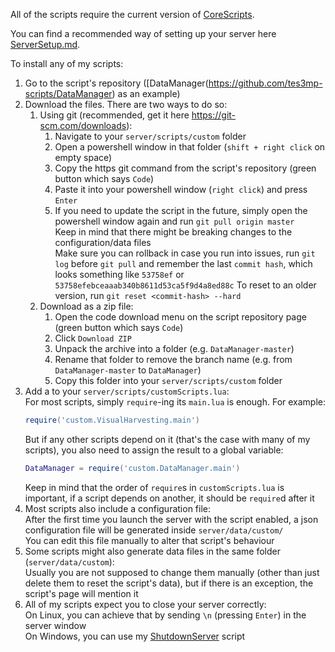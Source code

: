 All of the scripts require the current version of [CoreScripts](https://github.com/TES3MP/CoreScripts).

You can find a recommended way of setting up your server here [ServerSetup.md](ServerSetup.md).

To install any of my scripts:
1. Go to the script's repository ([DataManager(https://github.com/tes3mp-scripts/DataManager) as an example)
2. Download the files. There are two ways to do so:
    1. Using git (recommended, get it here https://git-scm.com/downloads):
        1. Navigate to your `server/scripts/custom` folder
        2. Open a powershell window in that folder (`shift + right click` on empty space)
        3. Copy the https git command from the script's repository (green button which says `Code`)
        4. Paste it into your powershell window (`right click`) and press `Enter`
        5. If you need to update the script in the future, simply open the powershell window again and run `git pull origin master`  
            Keep in mind that there might be breaking changes to the configuration/data files  
            Make sure you can rollback in case you run into issues, run `git log` before `git pull` and remember the last `commit hash`, which looks something like `53758ef` or `53758efebceaaab340b8611d53ca5f9d4a8ed88c`
            To reset to an older version, run `git reset <commit-hash> --hard`
    2. Download as a zip file:
        1. Open the code download menu on the script repository page (green button which says `Code`)
        2. Click `Download ZIP`
        3. Unpack the archive into a folder (e.g. `DataManager-master`)
        4. Rename that folder to remove the branch name (e.g. from `DataManager-master` to `DataManager`)
        5. Copy this folder into your `server/scripts/custom` folder
3. Add a to your `server/scripts/customScripts.lua`:  
    For most scripts, simply `require`-ing its `main.lua` is enough. For example:
    ```Lua
    require('custom.VisualHarvesting.main')
    ```
    But if any other scripts depend on it (that's the case with many of my scripts), you also need to assign the result to a global variable:
    ```Lua
    DataManager = require('custom.DataManager.main')
    ```
    Keep in mind that the order of `require`s in `customScripts.lua` is important, if a script depends on another, it should be `require`d after it
4. Most scripts also include a configuration file:  
    After the first time you launch the server with the script enabled, a json configuration file will be generated inside `server/data/custom/`  
    You can edit this file manually to alter that script's behaviour
5. Some scripts might also generate data files in the same folder (`server/data/custom`):  
    Usually you are not supposed to change them manually (other than just delete them to reset the script's data), but if there is an exception, the script's page will mention it
6. All of my scripts expect you to close your server correctly:  
    On Linux, you can achieve that by sending `\n` (pressing `Enter`) in the server window  
    On Windows, you can use my [ShutdownServer](https://github.com/tes3mp-scripts/ShutdownServer) script
